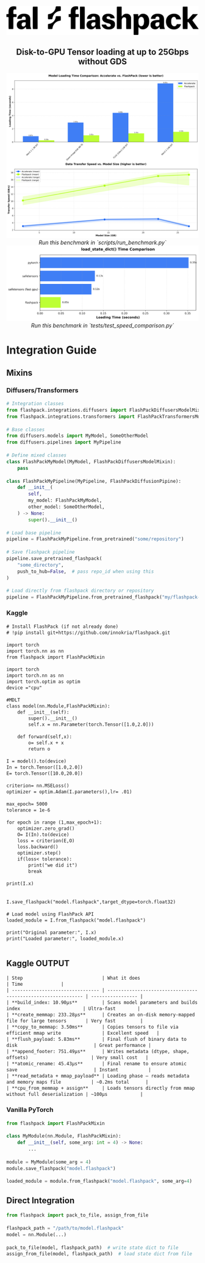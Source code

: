 <div align="center">
<picture>
  <source media="(prefers-color-scheme: dark)" srcset="https://github.com/fal-ai/flashpack/blob/main/media/flashpack-logo-white.png?raw=true">
  <source media="(prefers-color-scheme: light)" srcset="https://github.com/fal-ai/flashpack/blob/main/media/flashpack-logo-black.png?raw=true">
  <img alt="FlashPack Logo" src="https://github.com/fal-ai/flashpack/blob/main/media/flashpack-logo-black.png?raw=true">
</picture>
<h2>Disk-to-GPU Tensor loading at up to 25Gbps without GDS</h2>
</div>

<div align="center">
<picture>
  <source media="(prefers-color-scheme: dark)" srcset="https://github.com/fal-ai/flashpack/blob/main/media/benchmark-white.png?raw=true">
  <source media="(prefers-color-scheme: light)" srcset="https://github.com/fal-ai/flashpack/blob/main/media/benchmark-black.png?raw=true">
  <img alt="Benchmark Results" src="https://github.com/fal-ai/flashpack/blob/main/media/benchmark-black.png?raw=true">
</picture>
<em>Run this benchmark in `scripts/run_benchmark.py`</em>
</div>

<div align="center">
<picture>
  <source media="(prefers-color-scheme: dark)" srcset="https://github.com/fal-ai/flashpack/blob/main/media/load-state-dict-comparison-white.png?raw=true">
  <source media="(prefers-color-scheme: light)" srcset="https://github.com/fal-ai/flashpack/blob/main/media/load-state-dict-comparison-black.png?raw=true">
  <img alt="Benchmark Results" src="https://github.com/fal-ai/flashpack/blob/main/media/load-state-dict-comparison-black.png?raw=true">
</picture>
<em>Run this benchmark in `tests/test_speed_comparison.py`</em>
</div>

# Integration Guide
## Mixins
### Diffusers/Transformers

```py
# Integration classes
from flashpack.integrations.diffusers import FlashPackDiffusersModelMixin, FlashPackDiffusionPipeline
from flashpack.integrations.transformers import FlashPackTransformersModelMixin

# Base classes
from diffusers.models import MyModel, SomeOtherModel
from diffusers.pipelines import MyPipeline

# Define mixed classes
class FlashPackMyModel(MyModel, FlashPackDiffusersModelMixin):
    pass

class FlashPackMyPipeline(MyPipeline, FlashPackDiffusionPipine):
    def __init__(
        self,
        my_model: FlashPackMyModel,
        other_model: SomeOtherModel,
    ) -> None:
        super().__init__()

# Load base pipeline
pipeline = FlashPackMyPipeline.from_pretrained("some/repository")

# Save flashpack pipeline
pipeline.save_pretrained_flashpack(
    "some_directory",
    push_to_hub=False,  # pass repo_id when using this
)

# Load directly from flashpack directory or repository
pipeline = FlashPackMyPipeline.from_pretrained_flashpack("my/flashpack-repository")
```
### Kaggle ###
```
# Install FlashPack (if not already done)
# !pip install git+https://github.com/innokria/flashpack.git

import torch
import torch.nn as nn
from flashpack import FlashPackMixin

import torch
import torch.nn as nn
import torch.optim as optim
device ="cpu"

#MDLT
class model(nn.Module,FlashPackMixin):
    def __init__(self):
        super().__init__()
        self.x = nn.Parameter(torch.Tensor([1.0,2.0]))

    def forward(self,x):
        o= self.x + x
        return o

I = model().to(device)
In = torch.Tensor([1.0,2.0])
E= torch.Tensor([10.0,20.0])

criterion= nn.MSELoss()
optimizer = optim.Adam(I.parameters(),lr= .01)
                
max_epoch= 5000
tolerance = 1e-6

for epoch in range (1,max_epoch+1):
    optimizer.zero_grad()
    O= I(In).to(device)
    loss = criterion(E,O)
    loss.backward()
    optimizer.step()
    if(loss< tolerance):
        print("we did it")
        break

print(I.x)


I.save_flashpack("model.flashpack",target_dtype=torch.float32)

# Load model using FlashPack API
loaded_module = I.from_flashpack("model.flashpack")

print("Original parameter:", I.x)
print("Loaded parameter:", loaded_module.x)


```
## Kaggle OUTPUT
```
| Step                             | What it does                                                  | Time              |
| -------------------------------- | ------------------------------------------------------------- | ----------------- |
| **build_index: 10.90µs**         | Scans model parameters and builds index                       | Ultra-fast        |
| **create_memmap: 233.28µs**      | Creates an on-disk memory-mapped file for large tensors       | Very fast         |
| **copy_to_memmap: 3.50ms**       | Copies tensors to file via efficient mmap write               | Excellent speed   |
| **flush_payload: 5.83ms**        | Final flush of binary data to disk                            | Great performance |
| **append_footer: 751.49µs**      | Writes metadata (dtype, shape, offsets)                       | Very small cost   |
| **atomic_rename: 45.43µs**       | Final rename to ensure atomic save                            | Instant           |
| **read_metadata + mmap_payload** | Loading phase – reads metadata and memory maps file           | ~0.2ms total      |
| **cpu_from_memmap + assign**     | Loads tensors directly from mmap without full deserialization | ~100µs            |

```
### Vanilla PyTorch

```py
from flashpack import FlashPackMixin

class MyModule(nn.Module, FlashPackMixin):
    def __init__(self, some_arg: int = 4) -> None:
        ...

module = MyModule(some_arg = 4)
module.save_flashpack("model.flashpack")

loaded_module = module.from_flashpack("model.flashpack", some_arg=4)
```

## Direct Integration

```py
from flashpack import pack_to_file, assign_from_file

flashpack_path = "/path/to/model.flashpack"
model = nn.Module(...)

pack_to_file(model, flashpack_path)  # write state dict to file
assign_from_file(model, flashpack_path)  # load state dict from file
```


